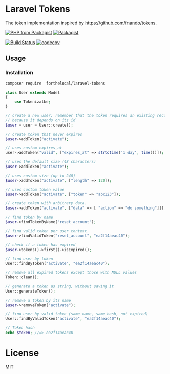 # Laravel Tokens
The token implementation inspired by https://github.com/fnando/tokens.

[![PHP from Packagist](https://img.shields.io/packagist/php-v/forthelocal/laravel-tokens.svg)]()
[![Packagist](https://img.shields.io/packagist/l/doctrine/orm.svg)]()

[![Build Status](https://travis-ci.org/forthelocal/laravel-tokens.svg?branch=master)](https://travis-ci.org/forthelocal/laravel-tokens) 
[![codecov](https://codecov.io/gh/forthelocal/laravel-tokens/branch/master/graph/badge.svg)](https://codecov.io/gh/forthelocal/laravel-tokens)

## Usage

### Installation
```bash
composer require  forthelocal/laravel-tokens
```

```php
class User extends Model
{
    use Tokenizalbe;
}

// create a new user; remember that the token requires an existing record
// because it depends on its id
$user = user = User::create();

// create token that never expires
$user->addToken("activate");

// uses custom expires_at
user->addToken("valid", ["expires_at" => strtotime('1 day', time())]);

// uses the default size (48 characters)
$user->addToken("activate");

// uses custom size (up to 240)
$user->addToken("activate", ["length" => 120]);

// uses custom token value
$user->addToken("activate", ["token" => "abc123"]);

// create token with arbitrary data.
$user->addToken("activate", ["data" => [ "action" => "do something"]]);

// find token by name
$user->findTokenByName("reset_account");

// find valid token per user context.
$user->findValidToken("reset_account", "ea2f14aeac40");

// check if a token has expired
$user->tokens()->first()->isExpired();

// find user by token
User::findByToken("activate", "ea2f14aeac40");

// remove all expired tokens except those with NULL values
Token::clean();

// generate a token as string, without saving it
User::generateToken();

// remove a token by its name
$user->removeToken("activate");

// find user by valid token (same name, same hash, not expired)
User::findByValidToken("activate", "ea2f14aeac40");

// Token hash
echo $token; //=> ea2f14aeac40
```

# License
MIT